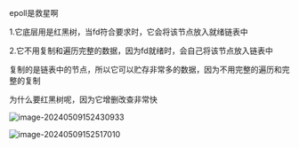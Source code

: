 epoll是救星啊

1.它底层用是红黑树，当fd符合要求时，它会将该节点放入就绪链表中

2.它不用复制和遍历完整的数据，因为fd就绪时，会自己将该节点放入链表中

​	复制的是链表中的节点，所以它可以贮存非常多的数据，因为不用完整的遍历和完整的复制



为什么要红黑树呢，因为它增删改查非常快	

![image-20240509152430933](../../../../AppData/Roaming/Typora/typora-user-images/image-20240509152430933.png)

![image-20240509152517010](../../../../AppData/Roaming/Typora/typora-user-images/image-20240509152517010.png)
